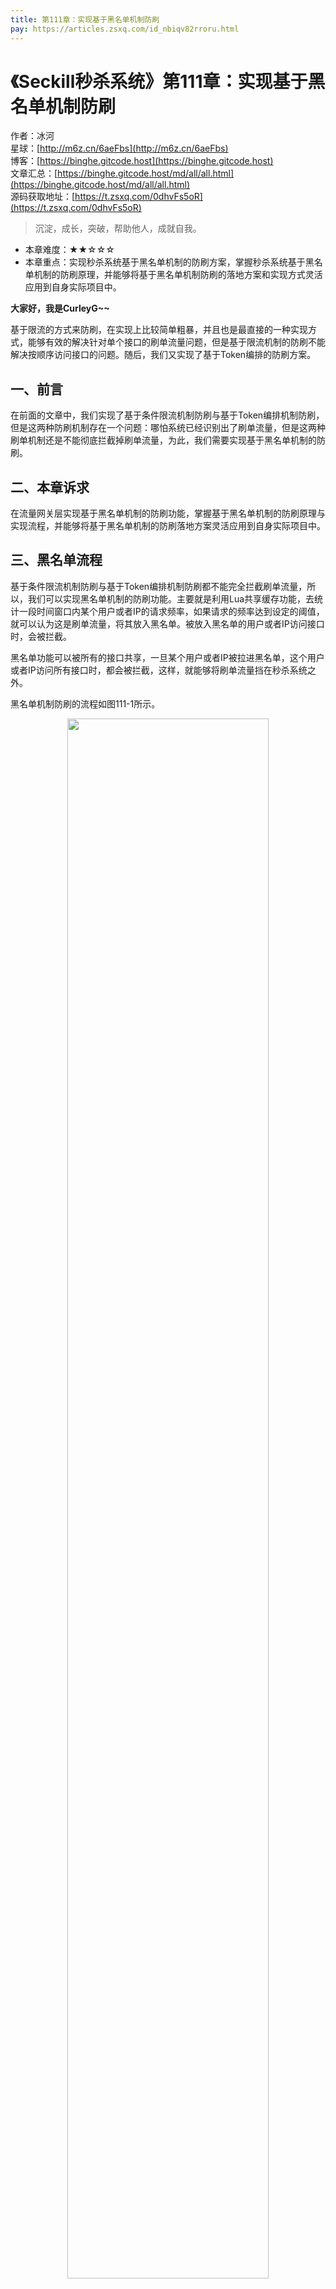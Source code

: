 ```yaml
---
title: 第111章：实现基于黑名单机制防刷
pay: https://articles.zsxq.com/id_nbiqv82rroru.html
---
```


# 《Seckill秒杀系统》第111章：实现基于黑名单机制防刷

作者：冰河
<br/>星球：[http://m6z.cn/6aeFbs](http://m6z.cn/6aeFbs)
<br/>博客：[https://binghe.gitcode.host](https://binghe.gitcode.host)
<br/>文章汇总：[https://binghe.gitcode.host/md/all/all.html](https://binghe.gitcode.host/md/all/all.html)
<br/>源码获取地址：[https://t.zsxq.com/0dhvFs5oR](https://t.zsxq.com/0dhvFs5oR)

> 沉淀，成长，突破，帮助他人，成就自我。

* 本章难度：★★☆☆☆
* 本章重点：实现秒杀系统基于黑名单机制的防刷方案，掌握秒杀系统基于黑名单机制的防刷原理，并能够将基于黑名单机制防刷的落地方案和实现方式灵活应用到自身实际项目中。

**大家好，我是CurleyG~~**

基于限流的方式来防刷，在实现上比较简单粗暴，并且也是最直接的一种实现方式，能够有效的解决针对单个接口的刷单流量问题，但是基于限流机制的防刷不能解决按顺序访问接口的问题。随后，我们又实现了基于Token编排的防刷方案。

## 一、前言

在前面的文章中，我们实现了基于条件限流机制防刷与基于Token编排机制防刷，但是这两种防刷机制存在一个问题：哪怕系统已经识别出了刷单流量，但是这两种刷单机制还是不能彻底拦截掉刷单流量，为此，我们需要实现基于黑名单机制的防刷。

## 二、本章诉求

在流量网关层实现基于黑名单机制的防刷功能，掌握基于黑名单机制的防刷原理与实现流程，并能够将基于黑名单机制的防刷落地方案灵活应用到自身实际项目中。

## 三、黑名单流程

基于条件限流机制防刷与基于Token编排机制防刷都不能完全拦截刷单流量，所以，我们可以实现黑名单机制的防刷功能。主要就是利用Lua共享缓存功能，去统计一段时间窗口内某个用户或者IP的请求频率，如果请求的频率达到设定的阈值，就可以认为这是刷单流量，将其放入黑名单。被放入黑名单的用户或者IP访问接口时，会被拦截。

黑名单功能可以被所有的接口共享，一旦某个用户或者IP被拉进黑名单，这个用户或者IP访问所有接口时，都会被拦截，这样，就能够将刷单流量挡在秒杀系统之外。

黑名单机制防刷的流程如图111-1所示。

<div align="center">
    <img src="https://binghe.gitcode.host/images/project/seckill/seckill-2023-09-21-001.png?raw=true" width="80%">
    <br/>
</div>

可以看到，客户端在访问秒杀系统时，首先会经过流量网关，而黑名单机制防刷功能就是在流量网关中实现的，具体流程如下所示。

（1）客户端访问秒杀系统，请求经过流量网关时，会校验当前用户或者IP是否在黑名单。

（2）如果当前用户或者IP在黑名单，则拦截请求，直接返回，否则执行第（3）步。

（3）校验当前用户或者IP的请求是否触发黑名单规则。

（4）如果当前用户或者IP的请求触发了黑名单规则，则加入黑名单，回到第（2）步，否则执行第（5）步。

（5）执行实际接口的业务逻辑。

## 四、实现黑名单防刷

## 查看完整文章

加入[冰河技术](http://m6z.cn/6aeFbs)知识星球，解锁完整技术文章与完整代码
